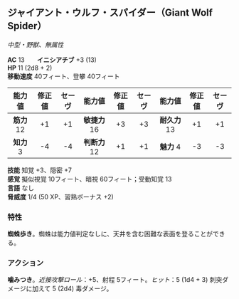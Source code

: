 ## ジャイアント・ウルフ・スパイダー（Giant Wolf Spider）
*中型・野獣、無属性*

**AC** 13　　**イニシアチブ** +3 (13)  
**HP** 11 (2d8 + 2)  
**移動速度** 40フィート、登攀 40フィート

| 能力値 | 修正値 | セーヴ | 能力値 | 修正値 | セーヴ | 能力値 | 修正値 | セーヴ |
|:---:|:---:|:---:|:---:|:---:|:---:|:---:|:---:|:---:|
| **筋力** 12 | +1 | +1 | **敏捷力** 16 | +3 | +3 | **耐久力** 13 | +1 | +1 |
| **知力** 3 | -4 | -4 | **判断力** 12 | +1 | +1 | **魅力** 4 | -3 | -3 |

**技能** 知覚 +3、隠密 +7  
**感覚** 擬似視覚 10フィート、暗視 60フィート；受動知覚 13  
**言語** なし  
**脅威度** 1/4 (50 XP、習熟ボーナス +2)

### 特性
**蜘蛛歩き**。蜘蛛は能力値判定なしに、天井を含む困難な表面を登ることができる。

### アクション
**噛みつき**。*近接攻撃ロール*：+5、射程 5フィート。*ヒット*：5 (1d4 + 3) 刺突ダメージに加えて 5 (2d4) 毒ダメージ。